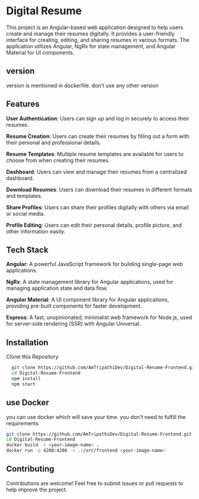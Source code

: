 
# Digital Resume    

This project is an Angular-based web application designed to help users create and manage their resumes digitally. It provides a user-friendly interface for creating, editing, and sharing resumes in various formats. The application utilizes Angular, NgRx for state management, and Angular Material for UI components.


## version

version is mentioned in dockerfile. don't use any other version


## Features


**User Authentication**: Users can sign up and log in securely to access their resumes.

**Resume Creation**: Users can create their resumes by filling out a form with their personal and professional details.

**Resume Templates**: Multiple resume templates are available for users to choose from when creating their resumes.

**Dashboard**: Users can view and manage their resumes from a centralized dashboard.

**Download Resumes**: Users can download their resumes in different formats and templates.

**Share Profiles**: Users can share their profiles digitally with others via email or social media.

**Profile Editing**: Users can edit their personal details, profile picture, and other information easily.



## Tech Stack


**Angular**: A powerful JavaScript framework for building single-page web applications.

**NgRx**: A state management library for Angular applications, used for managing application state and data flow.

**Angular Material**: A UI component library for Angular applications, providing pre-built components for faster development.

**Express**: A fast, unopinionated, minimalist web framework for Node.js, used for server-side rendering (SSR) with Angular Universal.


## Installation

Clone this Repository

```bash
  git clone https://github.com/AmTripathiDev/Digital-Resume-Frontend.git
  cd Digital-Resume-Frontend
  npm install
  npm start
```
    


## use Docker

you can use docker which will save your time. you don't need to fulfill the requirements

```bash
git clone https://github.com/AmTripathiDev/Digital-Resume-Frontend.git
cd Digital-Resume-Frontend
docker build -t <your-image-name> .
docker run -p 4200:4200 -v .:/src/frontend <your-image-name>
```


## Contributing

Contributions are welcome! Feel free to submit issues or pull requests to help improve the project.

